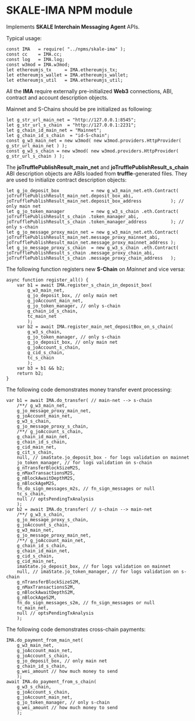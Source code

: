 <!-- SPDX-License-Identifier: (AGPL-3.0-only OR CC-BY-4.0) -->

# SKALE-IMA NPM module

Implements **SKALE Interchain Messaging Agent** APIs.

Typical usage:

    const IMA   = require( "../npms/skale-ima" );
    const cc    = IMA.cc;
    const log   = IMA.log;
    const w3mod = IMA.w3mod;
    let ethereumjs_tx     = IMA.ethereumjs_tx;
    let ethereumjs_wallet = IMA.ethereumjs_wallet;
    let ethereumjs_util   = IMA.ethereumjs_util;

All the **IMA** require externally pre-initialized **Web3** connections, ABI, contract and account description objects.

Mainnet and S-Chains should be pre initialized as following:

    let g_str_url_main_net = "http://127.0.0.1:8545";
    let g_str_url_s_chain  = "http://127.0.0.1:2231";
    let g_chain_id_main_net = "Mainnet";
    let g_chain_id_s_chain  = "id-S-chain";
    const g_w3_main_net = new w3mod( new w3mod.providers.HttpProvider( g_str_url_main_net ) );
    const g_w3_s_chain = new w3mod( new w3mod.providers.HttpProvider( g_str_url_s_chain ) );

The **joTrufflePublishResult_main_net** and **joTrufflePublishResult_s_chain** ABI description objects are ABIs loaded from **truffle**-generated files. They are used to initialize contract description objects:

    let g_jo_deposit_box            = new g_w3_main_net.eth.Contract( joTrufflePublishResult_main_net.deposit_box_abi,           joTrufflePublishResult_main_net.deposit_box_address           ); // only main net
    let g_jo_token_manager          = new g_w3_s_chain .eth.Contract( joTrufflePublishResult_s_chain .token_manager_abi,         joTrufflePublishResult_s_chain .token_manager_address         ); // only s-chain
    let g_jo_message_proxy_main_net = new g_w3_main_net.eth.Contract( joTrufflePublishResult_main_net.message_proxy_mainnet_abi, joTrufflePublishResult_main_net.message_proxy_mainnet_address );
    let g_jo_message_proxy_s_chain  = new g_w3_s_chain .eth.Contract( joTrufflePublishResult_s_chain .message_proxy_chain_abi,   joTrufflePublishResult_s_chain .message_proxy_chain_address   );

The following function registers new **S-Chain** on _Mainnet_ and vice versa:

    async function register_all() {
        var b1 = await IMA.register_s_chain_in_deposit_box(
            g_w3_main_net,
            g_jo_deposit_box, // only main net
            g_joAccount_main_net,
            g_jo_token_manager, // only s-chain
            g_chain_id_s_chain,
            tc_main_net
            );
        var b2 = await IMA.register_main_net_depositBox_on_s_chain(
            g_w3_s_chain,
            g_jo_token_manager, // only s-chain
            g_jo_deposit_box, // only main net
            g_joAccount_s_chain,
            g_cid_s_chain,
            tc_s_chain
            );
        var b3 = b1 && b2;
        return b2;
    }

The following code demonstrates money transfer event processing:

    var b1 = await IMA.do_transfer( // main-net --> s-chain
        /**/ g_w3_main_net,
        g_jo_message_proxy_main_net,
        g_joAccount_main_net,
        g_w3_s_chain,
        g_jo_message_proxy_s_chain,
        /**/ g_joAccount_s_chain,
        g_chain_id_main_net,
        g_chain_id_s_chain,
        g_cid_main_net,
        g_cit_s_chain,
        null, // imaState.jo_deposit_box - for logs validation on mainnet
        jo_token_manager, // for logs validation on s-chain
        g_nTransferBlockSizeM2S,
        g_nMaxTransactionsM2S,
        g_nBlockAwaitDepthM2S,
        g_nBlockAgeM2S,
        fn_do_sign_messages_m2s, // fn_sign_messages or null
        tc_s_chain,
        null // optsPendingTxAnalysis
        );
    var b2 = await IMA.do_transfer( // s-chain --> main-net
        /**/ g_w3_s_chain,
        g_jo_message_proxy_s_chain,
        g_joAccount_s_chain,
        g_w3_main_net,
        g_jo_message_proxy_main_net,
        /**/ g_joAccount_main_net,
        g_chain_id_s_chain,
        g_chain_id_main_net,
        g_cid_s_chain,
        g_cid_main_net,
        imaState.jo_deposit_box, // for logs validation on mainnet
        null, // imaState.jo_token_manager, // for logs validation on s-chain
        g_nTransferBlockSizeS2M,
        g_nMaxTransactionsS2M,
        g_nBlockAwaitDepthS2M,
        g_nBlockAgeS2M,
        fn_do_sign_messages_s2m, // fn_sign_messages or null
        tc_main_net,
        null // optsPendingTxAnalysis
        );

The following code demonstrates cross-chain payments:

    IMA.do_payment_from_main_net(
        g_w3_main_net,
        g_joAccount_main_net,
        g_joAccount_s_chain,
        g_jo_deposit_box, // only main net
        g_chain_id_s_chain,
        g_wei_amount // how much money to send
        );
    await IMA.do_payment_from_s_chain(
        g_w3_s_chain,
        g_joAccount_s_chain,
        g_joAccount_main_net,
        g_jo_token_manager, // only s-chain
        g_wei_amount // how much money to send
        );
